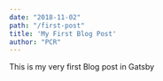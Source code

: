 ```yaml
---
date: "2018-11-02"
path: "/first-post"
title: 'My First Blog Post'
author: "PCR"
---
```


This is my very first Blog post in Gatsby